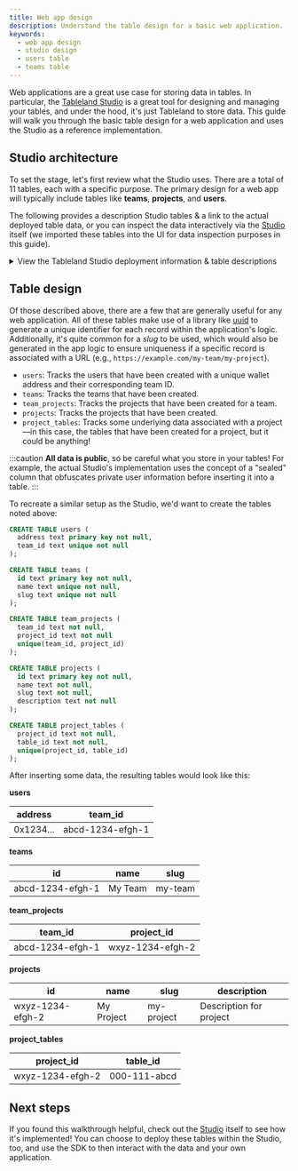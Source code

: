```yaml
---
title: Web app design
description: Understand the table design for a basic web application.
keywords:
  - web app design
  - studio design
  - users table
  - teams table
---
```


Web applications are a great use case for storing data in tables. In particular, the [Tableland Studio](/studio/) is a great tool for designing and managing your tables, and under the hood, it's just Tableland to store data. This guide will walk you through the basic table design for a web application and uses the Studio as a reference implementation.

## Studio architecture

To set the stage, let's first review what the Studio uses. There are a total of 11 tables, each with a specific purpose. The primary design for a web app will typically include tables like **teams**, **projects**, and **users**.

The following provides a description Studio tables & a link to the actual deployed table data, or you can inspect the data interactively via the [Studio](https://studio.tableland.xyz/tabledan/studio/deployments) itself (we imported these tables into the UI for data inspection purposes in this guide).

<details>
<summary>View the Tableland Studio deployment information & table descriptions</summary>

<!-- prettier-ignore -->
| Table name | Schema | Description | Link |
| --- | --- | --- | --- |
| users | address text primary key not null,{<br/>}team_id text unique not null,{<br/>}sealed text not null | Tracks the users that have been created. | [users_42170_17](https://tableland.network/api/v1/tables/42170/17) |
| teams | id text primary key not null,{<br/>}name text unique not null,{<br/>}slug text unique not null,{<br/>}personal integer not null | Tracks the teams that have been created. | [teams_42170_16](https://tableland.network/api/v1/tables/42170/16) |
| team_projects | team_id text not null,{<br/>}project_id text not null,{<br/>}is_owner integer not null{<br/>}{<br/>}With table constraint: unique(team_id, project_id) | Tracks the projects that have been created for a team. | [team_projects_42170_15](https://tableland.network/api/v1/tables/42170/15) |
| projects | id text primary key not null,{<br/>}name text not null,{<br/>}slug text not null,{<br/>}description text not null | Tracks the projects that have been created. | [projects_42170_11](https://tableland.network/api/v1/tables/42170/11) |
| project_tables | project_id text not null,{<br/>}table_id text not null with constraint{<br/>}{<br/>}With table constraint: unique(project_id, table_id) | Tracks the tables that have been created for a project. | [project_tables_42170_10](https://tableland.network/api/v1/tables/42170/10) |
| tables | id text primary key not null,{<br/>}slug text not null,{<br/>}name text not null,{<br/>}description text not null,{<br/>}schema text not null | Tracks the table blueprints that have been staged. | [tables_42170_12](https://tableland.network/api/v1/tables/42170/12) |
| deployments | table_id text not null,{<br/>}environment_id text not null,{<br/>}table_name text not null,{<br/>}chain_id integer not null,{<br/>}token_id text not null,{<br/>}block_number integer,{<br/>}txn_hash text,{<br/>}created_at text not null{<br/>}{<br/>}With table constraint: primary key(environment_id, table_id) | Tracks the deployments that have been run where tables are live on a chain. | [deployments_42170_8](https://tableland.network/api/v1/tables/42170/8) |
| environments | id text primary key not null,{<br/>}project_id text not null,{<br/>}name text not null,{<br/>}slug text not null{<br/>}{<br/>}With table constraint: unique(project_id, slug) | Tracks the environments that have been created. | [environments_42170_9](https://tableland.network/api/v1/tables/42170/9) |
| team_invites | id text primary key not null,{<br/>}team_id text not null,{<br/>}sealed text not null,{<br/>}inviter_team_id text not null,{<br/>}created_at text not null,{<br/>}claimed_by_team_id text not null,{<br/>}claimed_at text | Tracks the invites that have been sent to join a team. | [team_invites_42170_13](https://tableland.network/api/v1/tables/42170/13) |
| team_memberships | member_team_id text not null,{<br/>}team_id text not null,{<br/>}is_owner integer not null,{<br/>}joined_at text not null{<br/>}{<br/>}With table constraint: unique(member_team_id, team_id) | Tracks the users that have joined a team. | [team_memberships_42170_14](https://tableland.network/api/v1/tables/42170/14) |
| migrations | id integer primary key,{<br/>}file text not null unique,{<br/>}hash not null | Tracks the migrations that have been run via Drizzle table migrations. | [migrations_42170_7](https://tableland.network/api/v1/tables/42170/7) |

</details>

## Table design

Of those described above, there are a few that are generally useful for any web application. All of these tables make use of a library like [uuid](https://www.npmjs.com/package/uuid) to generate a unique identifier for each record within the application's logic. Additionally, it's quite common for a _slug_ to be used, which would also be generated in the app logic to ensure uniqueness if a specific record is associated with a URL (e.g., `https://example.com/my-team/my-project`).

- `users`: Tracks the users that have been created with a unique wallet address and their corresponding team ID.
- `teams`: Tracks the teams that have been created.
- `team_projects`: Tracks the projects that have been created for a team.
- `projects`: Tracks the projects that have been created.
- `project_tables`: Tracks some underlying data associated with a project—in this case, the tables that have been created for a project, but it could be anything!

:::caution
**All data is public**, so be careful what you store in your tables! For example, the actual Studio's implementation uses the concept of a "sealed" column that obfuscates private user information before inserting it into a table.
:::

To recreate a similar setup as the Studio, we'd want to create the tables noted above:

```sql
CREATE TABLE users (
  address text primary key not null,
  team_id text unique not null
);

CREATE TABLE teams (
  id text primary key not null,
  name text unique not null,
  slug text unique not null
);

CREATE TABLE team_projects (
  team_id text not null,
  project_id text not null
  unique(team_id, project_id)
);

CREATE TABLE projects (
  id text primary key not null,
  name text not null,
  slug text not null,
  description text not null
);

CREATE TABLE project_tables (
  project_id text not null,
  table_id text not null,
  unique(project_id, table_id)
);
```

After inserting some data, the resulting tables would look like this:

**users**

| address   | team_id          |
| --------- | ---------------- |
| 0x1234... | abcd-1234-efgh-1 |

**teams**

| id               | name    | slug    |
| ---------------- | ------- | ------- |
| abcd-1234-efgh-1 | My Team | my-team |

**team_projects**

| team_id          | project_id       |
| ---------------- | ---------------- |
| abcd-1234-efgh-1 | wxyz-1234-efgh-2 |

**projects**

| id               | name       | slug       | description             |
| ---------------- | ---------- | ---------- | ----------------------- |
| wxyz-1234-efgh-2 | My Project | my-project | Description for project |

**project_tables**

| project_id       | table_id     |
| ---------------- | ------------ |
| wxyz-1234-efgh-2 | 000-111-abcd |

## Next steps

If you found this walkthrough helpful, check out the [Studio](https://studio.tableland.xyz) itself to see how it's implemented! You can choose to deploy these tables within the Studio, too, and use the SDK to then interact with the data and your own application.

